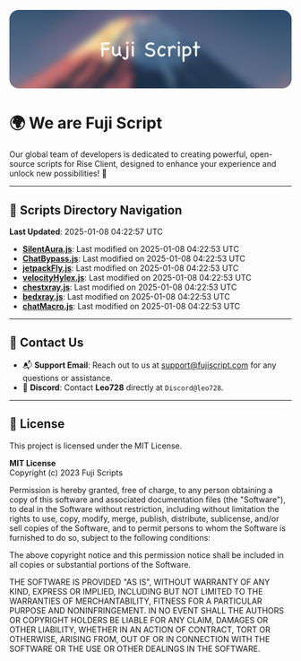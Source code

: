 ![Banner](.github/b.webp)

# 🌍 **We are Fuji Script**

Our global team of developers is dedicated to creating powerful, open-source scripts for Rise Client, designed to enhance your experience and unlock new possibilities! 🌟

---
<!-- SCRIPTS_NAVIGATION_START -->
## 📂 **Scripts Directory Navigation**

**Last Updated**: 2025-01-08 04:22:57 UTC

- **[SilentAura.js](scripts/SilentAura.js)**: Last modified on 2025-01-08 04:22:53 UTC
- **[ChatBypass.js](scripts/ChatBypass.js)**: Last modified on 2025-01-08 04:22:53 UTC
- **[jetpackFly.js](scripts/jetpackFly.js)**: Last modified on 2025-01-08 04:22:53 UTC
- **[velocityHylex.js](scripts/velocityHylex.js)**: Last modified on 2025-01-08 04:22:53 UTC
- **[chestxray.js](scripts/chestxray.js)**: Last modified on 2025-01-08 04:22:53 UTC
- **[bedxray.js](scripts/bedxray.js)**: Last modified on 2025-01-08 04:22:53 UTC
- **[chatMacro.js](scripts/chatMacro.js)**: Last modified on 2025-01-08 04:22:53 UTC

<!-- SCRIPTS_NAVIGATION_END -->

---

## 💬 **Contact Us**  
- 📬 **Support Email**: Reach out to us at [support@fujiscript.com](mailto:support@fujiscript.com) for any questions or assistance.  
- 💬 **Discord**: Contact **Leo728** directly at `Discord@leo728`.

---

## 📜 **License**

This project is licensed under the MIT License.  

**MIT License**  
Copyright (c) 2023 Fuji Scripts  

Permission is hereby granted, free of charge, to any person obtaining a copy of this software and associated documentation files (the "Software"), to deal in the Software without restriction, including without limitation the rights to use, copy, modify, merge, publish, distribute, sublicense, and/or sell copies of the Software, and to permit persons to whom the Software is furnished to do so, subject to the following conditions:  

The above copyright notice and this permission notice shall be included in all copies or substantial portions of the Software.  

THE SOFTWARE IS PROVIDED "AS IS", WITHOUT WARRANTY OF ANY KIND, EXPRESS OR IMPLIED, INCLUDING BUT NOT LIMITED TO THE WARRANTIES OF MERCHANTABILITY, FITNESS FOR A PARTICULAR PURPOSE AND NONINFRINGEMENT. IN NO EVENT SHALL THE AUTHORS OR COPYRIGHT HOLDERS BE LIABLE FOR ANY CLAIM, DAMAGES OR OTHER LIABILITY, WHETHER IN AN ACTION OF CONTRACT, TORT OR OTHERWISE, ARISING FROM, OUT OF OR IN CONNECTION WITH THE SOFTWARE OR THE USE OR OTHER DEALINGS IN THE SOFTWARE.  
